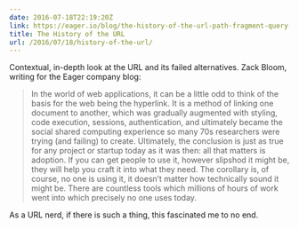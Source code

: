 ```yaml
---
date: 2016-07-18T22:19:20Z
link: https://eager.io/blog/the-history-of-the-url-path-fragment-query-auth/
title: The History of the URL
url: /2016/07/18/history-of-the-url/
---
```


Contextual, in-depth look at the URL and its failed alternatives. Zack Bloom, writing for the Eager company blog: 

> In the world of web applications, it can be a little odd to think of the basis for the web being the hyperlink. It is a method of linking one document to another, which was gradually augmented with styling, code execution, sessions, authentication, and ultimately became the social shared computing experience so many 70s researchers were trying (and failing) to create. Ultimately, the conclusion is just as true for any project or startup today as it was then: all that matters is adoption. If you can get people to use it, however slipshod it might be, they will help you craft it into what they need. The corollary is, of course, no one is using it, it doesn’t matter how technically sound it might be. There are countless tools which millions of hours of work went into which precisely no one uses today.

As a URL nerd, if there is such a thing, this fascinated me to no end. 